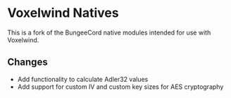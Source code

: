# Voxelwind Natives

This is a fork of the BungeeCord native modules intended for use with Voxelwind.

## Changes

* Add functionality to calculate Adler32 values
* Add support for custom IV and custom key sizes for AES cryptography